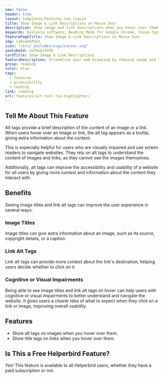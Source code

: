 ```yaml
---
new: false
header: true
layout: templates/features_two.liquid
title: Show Image & Link Descriptions on Mouse Over
description: Show image and link descriptions when you hover over them with Helperbird on any website or PDF. Available as an extension on Chrome, Edge, Firefox, iPad, and iPhone.
keywords: Dyslexia software, Reading Mode for Google Chrome, Voice typing for Chrome, Text to speech for Chrome, text reader, Immersive Reader, dyslexia fonts, accessibility software, dyslexia software, Helperbird for Edge, Helperbird for Firefox, Helperbird for Chrome, Opendyslexic for Chrome, OpenDyslexic
featurePageTitle: Show Image & Link Descriptions on Mouse Over
img: i1EeaekPHIo
icon: "/src/_includes/svgs/cursor.svg"
youtubeId: vwT8SAJfU3E
cardTitle: Show Image & Link Descriptions
featureDescription: Streamline your web browsing by showing image and link descriptions when you hover over them with Helperbird on any website or PDF. Gain quick insights into content by hovering over images and links.
group: reading
color: blue
tags:
  - features
  - accessibility
  - reading
link: reading
url: features/alt-tool-tip-highlighter/
---
```


## Tell Me About This Feature

Alt tags provide a brief description of the content of an image or a link. When users hover over an image or link, the alt tag appears as a tooltip, giving extra information about the content.

This is especially helpful for users who are visually impaired and use screen readers to navigate websites. They rely on alt tags to understand the content of images and links, as they cannot see the images themselves.

Additionally, alt tags can improve the accessibility and usability of a website for all users by giving more context and information about the content they interact with.

## Benefits

Seeing image titles and link alt tags can improve the user experience in several ways:

### Image Titles
Image titles can give extra information about an image, such as its source, copyright details, or a caption.

### Link Alt Tags
Link alt tags can provide more context about the link's destination, helping users decide whether to click on it.

### Cognitive or Visual Impairments
Being able to see image titles and link alt tags on hover can help users with cognitive or visual impairments to better understand and navigate the website. It gives users a clearer idea of what to expect when they click on a link or image, improving overall usability.

## Features

- Show alt tags on images when you hover over them.
- Show title tags on links when you hover over them.

## Is This a Free Helperbird Feature?

Yes! This feature is available to all Helperbird users, whether they have a paid subscription or not.
